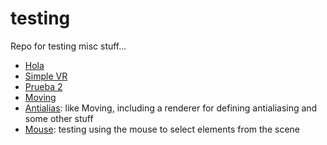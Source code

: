 # testing
Repo for testing misc stuff...

* [Hola](hola.html)
* [Simple VR](simplevr.html)
* [Prueba 2](hola2.html)
* [Moving](moving.html)
* [Antialias](antialias.html): like Moving, including a renderer
for defining antialiasing and some other stuff
* [Mouse](mouse.html): testing using the mouse to select elements
from the scene
